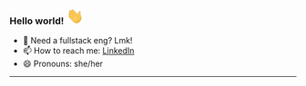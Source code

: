 
### Hello world! <img src="https://raw.githubusercontent.com/ABSphreak/ABSphreak/master/gifs/Hi.gif" width="30px">

- 👯 Need a fullstack eng? Lmk!
- 📫 How to reach me: [LinkedIn](https://www.linkedin.com/in/michelleccodes/)
- 😄 Pronouns: she/her
---
